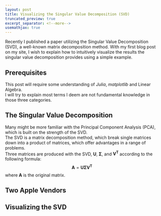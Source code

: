 ```yaml
---
layout: post
title: Visualizing the Singular Value Decomposition (SVD)
truncated_preview: true
excerpt_separator: <!--more-->
usemathjax: true
---
```


<div class="message">
    Recently I published a paper utilizing the Singular Value
    Decomposition (SVD), a well-known matrix decomposition method.
    With my first blog post on my site, I wish to explain how to
    intuitively visualize the results the singular value decomposition
    provides using a simple example.
</div>

<!--more-->

## Prerequisites
This post will require some understanding of *Julia*, *matplotlib* and Linear Algebra.  
I will try to explain most terms I deem are not fundamental knowledge in those three categories.

## The Singular Value Decomposition
Many might be more familiar with the Principal Component Analysis (PCA), which is built on the strength of the SVD.  
The SVD is a matrix decomposition method, which break single matrices down into a product of matrices, which offer advantages in a range of problems.  
Three matrices are produced with the SVD, **U**, **&Sigma;**, and **V<sup>T</sup>** according to the following formula:  
$$\mathbf{A} = \mathbf{U\Sigma V^T}$$
where $\mathbf{A}$ is the original matrix.

## Two Apple Vendors

## Visualizing the SVD
